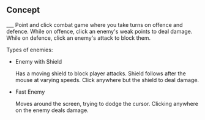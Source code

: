 <h2>Concept</h2>
___
Point and click combat game where you take turns on offence and defence.
While on offence, click an enemy's weak points to deal damage. While on defence, click an enemy's attack to block them.

Types of enemies:

* Enemy with Shield

   Has a moving shield to block player attacks. Shield follows after the mouse at varying speeds. Click anywhere but the shield to deal damage.
   
* Fast Enemy

   Moves around the screen, trying to dodge the cursor. Clicking anywhere on the enemy deals damage.

